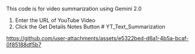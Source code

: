 This code is for video summarization using Gemini 2.0

1. Enter the URL of YouTube Video 
2. Click the Get Details Notes Button # YT_Text_Summarization



https://github.com/user-attachments/assets/e5322bed-d6a1-4b5a-bcaf-0f85188df5b7

